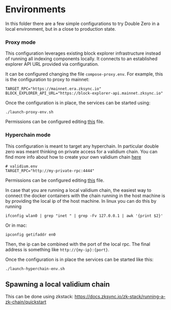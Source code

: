 # Environments

In this folder there are a few simple configurations to try Double Zero in a local environment,
but in a close to production state.

### Proxy mode

This configuration leverages existing block explorer infrastructure instead of running all indexing components locally.
It connects to an established explorer API URL provided via configuration.

It can be configured changing the file `compose-proxy.env`. For example, this
is the configuration to proxy to mainnet:

``` .env
TARGET_RPC="https://mainnet.era.zksync.io"
BLOCK_EXPLORER_API_URL="https://block-explorer-api.mainnet.zksync.io"
```

Once the configuration is in place, the services can be started using:

``` shell
./launch-proxy-env.sh
```

Permissions can be configured editing [this](./compose-proxy-permissions.yaml) file.

### Hyperchain mode

This configuration is meant to target any hyperchain. In particular double zero
was meant thinking on private access for a validium chain. You can find more info
about how to create your own validium chain [here](#spawning-a-local-validium-chain)

``` .env
# validium.env
TARGET_RPC="http://my-private-rpc:4444"
```

Permissions can be configured editing [this](./compose-00-permissions.yaml) file.

In case that you are running a local validium chain, the easiest way to
connect the docker containers with the chain running in the host machine
is by providing the local ip of the host machine. In linux you can do this
by running

``` shell
ifconfig wlan0 | grep "inet " | grep -Fv 127.0.0.1 | awk '{print $2}'
```

Or in mac:

``` shell
ipconfig getifaddr en0
```

Then, the ip can be combined with the port of the local rpc. The final
address is something like `http://{my-ip}:{port}`.

Once the configuration is in place the services can be started like this:

``` shell
./launch-hyperchain-env.sh
```


## Spawning a local validium chain

This can be done using zkstack: https://docs.zksync.io/zk-stack/running-a-zk-chain/quickstart
